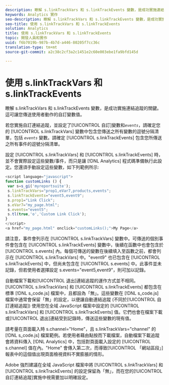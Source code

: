 ```yaml
---
description: 瞭解 s.linkTrackVars 和 s.linkTrackEvents 變數，是成功實施連結追蹤的關鍵。這可讓您傳送使用者動作的自訂變數值。
keywords: Analytics 實作
seo-description: 瞭解 s.linkTrackVars 和 s.linkTrackEvents 變數，是成功實施連結追蹤的關鍵。這可讓您傳送使用者動作的自訂變數值。
seo-title: 使用 s.linkTrackVars 和 s.linkTrackEvents
solution: Analytics
title: 使用 s.linkTrackVars 和 s.linkTrackEvents
topic: 開發人員和實作
uuid: f6b7019b-987b-4b7d-a446-80205f7cc36c
translation-type: tm+mt
source-git-commit: a2c38c2cf3a2c1451e2c60e003ebe1fa9bfd145d

---
```



# 使用 s.linkTrackVars 和 s.linkTrackEvents

瞭解 s.linkTrackVars 和 s.linkTrackEvents 變數，是成功實施連結追蹤的關鍵。這可讓您傳送使用者動作的自訂變數值。

若您實施自訂連結追蹤，並設定了[!UICONTROL 自訂]變數和&#x200B;*`events`*，請確定您的 [!UICONTROL s.linkTrackVars] 變數中包含您傳送之所有變數的逗號分隔清單，包括 *`events`* 變數。請確定 [!UICONTROL s.linkTrackEvents] 包含您所傳送之所有事件的逗號分隔清單。

設定 [!UICONTROL s.linkTrackVars] 和 [!UICONTROL s.linkTrackEvents] 時，並不會實際設定這些變數/事件，而只是讓 [!DNL Analytics] 程式碼準備執行此設定。您還須手動設定這些變數，如下列範例所示: 

```js
<script language="javascript"> 
function customLinks () { 
 var s=s_gi('myreportsuite'); 
 s.linkTrackVars="prop1,eVar7,products,events"; 
 s.linkTrackEvents="event5,event9"; 
 s.prop1="Link Click"; 
 s.eVar7="my_page.html"; 
 s.events="event5"; 
 s.tl(true,'o','Custom Link Click'); 
} 
</script> 
<a href="my_page.html" onclick="customLinks();">My Page</a> 
```

請注意，事件會列示在 [!UICONTROL s.linkTrackVars] 變數中。可傳送的個別事件會包含在 [!UICONTROL s.linkTrackEvents] 變數中，後續在函數中也會包含於 [!UICONTROL s.events] 內。每個可傳送的變數在後續填入至函數之前，都會列示在 [!UICONTROL s.linkTrackVars] 中。"event9" 也已包含在 [!UICONTROL s.linkTrackEvents] 中，但尚未包含在 [!UICONTROL s.events] 中。此事件並未記錄，但若使用者選擇設定 s.events="event5,event9"，則可加以記錄。

自動檔案下載和[!UICONTROL 退出]連結追蹤的運作方式並不相同。[!UICONTROL s.linkTrackVars] 和 [!UICONTROL s.linkTrackEvents] 都包含在標準 [!DNL s_code.js] 檔案中，且都設為「無」。這些變數在 [!DNL s_code.js] 檔案中通常會保留「無」的設定，以便讓自動連結追蹤 (不同於[!UICONTROL 自訂連結追蹤]) 使用您在全域 JavaScript 檔案中設定的 [!UICONTROL s.linkTrackVars] 和 [!UICONTROL s.linkTrackEvents] 值。它們也會在檔案下載或[!UICONTROL 退出]連結受到記錄時，傳送這些變數的現有值。

請考量在頁面載入時 s.channel="Home"，且 s.linkTrackVars="channel" 的 [!DNL s_code.js] 檔案範例。若使用者藉由點按而下載檔案，自動檔案下載追蹤會將資料傳入 [!DNL Analytics] 中，包括對頁面載入設定的 [!UICONTROL s.channel] 值在內。"Home" 會傳入第二次，而導致[!UICONTROL 「網站區段」]報表中的這個值出現頁面檢視資料不實膨脹的情形。

Adobe 強烈建議在全域 JavaScript 檔案中將 [!UICONTROL s.linkTrackVars] 和 [!UICONTROL s.linkTrackEvents] 的設定保留為「無」，而在您的[!UICONTROL 自訂連結追蹤]實施中視需要加以明確設定。
